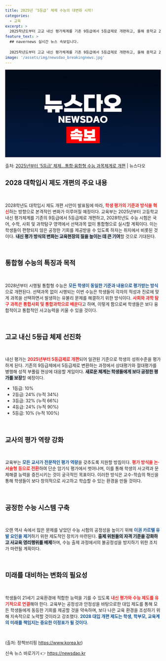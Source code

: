 ```yaml
---
title: 2025년 ‘5등급’ 체제 수능의 대변화 시작!
categories:
  - 교육
excerpt: >
  2025학년도부터 고교 내신 평가체계를 기존 9등급에서 5등급제로 개편하고, 올해 중학교 2학년 학생들이 치…
feature_text: >
  ## navernews 실시간 뉴스 속보입니다.

  2025학년도부터 고교 내신 평가체계를 기존 9등급에서 5등급제로 개편하고, 올해 중학교 2학년 학생들이 치…
image: '/assets/img/newsdao_breakingnews.jpg'
---
```


![뉴스다오 속보](/assets/img/newsdao_breakingnews.jpg)

<p>출처: <a href="https://newsdao.kr/2102" rel="dofollow">2025년부터 ‘5등급’ 체제…통합·융합형 수능 과목체계로 개편</a> | 뉴스다오</p>

<h2 data-ke-size="size26">2028 대학입시 제도 개편의 주요 내용</h2>

<p data-ke-size="size16">&nbsp;</p> 

2028학년도 대학입시 제도 개편 시안이 발표됨에 따라, <b><span style="color: #ee2323;">학생 평가의 기준과 방식을 혁신</span></b>하는 방향으로 본격적인 변화가 이루어질 예정이다. 교육부는 2025년부터 고등학교 내신 평가체계를 기존의 9등급에서 5등급제로 개편하고, 2028학년도 수능 시험은 국어, 수학, 사회 및 과학탐구 영역에서 선택과목 없이 통합형으로 실시할 계획이다. 이는 학생들이 편향되지 않은 공정한 기회를 제공받을 수 있도록 하자는 취지에서 비롯된 것이다. <b><span style="background-color: #21538527;">내신 평가 방식의 변화는 교육현장의 질을 높이는 데 큰 기여</span></b>할 것으로 기대된다.

<p data-ke-size="size16">&nbsp;</p> 

<h2 data-ke-size="size26">통합형 수능의 특징과 목적</h2>

<p data-ke-size="size16">&nbsp;</p> 

2028년부터 시행될 통합형 수능은 <b><span style="color: #1a5490;">모든 학생이 동일한 기준과 내용으로 평가받는 방식</span></b>으로 개편된다. 선택과목 없이 시행되는 이번 수능은 학생들이 각자의 적성과 진로에 맞게 과목을 선택하면서 발생하는 유불리 문제를 해결하기 위한 방식이다. <b><span style="color: #ee2323;">사회와 과학 탐구 과목은 통합사회 및 통합과학으로 배운다</span></b>고 하며, 이렇게 함으로써 학생들은 보다 융합적이고 통합적인 사고능력을 키울 수 있을 것이다.

<p data-ke-size="size16">&nbsp;</p> 

<h2 data-ke-size="size26">고교 내신 5등급 체제 선진화</h2>

<p data-ke-size="size16">&nbsp;</p> 

내신 평가는 <b><span style="color: #ee2323;">2025년부터 5등급제로 개편</span></b>되어 일관된 기준으로 학생의 성취수준을 평가하게 된다. 기존의 9등급제에서 5등급제로 변환하는 과정에서 상대평가와 절대평가를 병행해 성적 부풀림 현상에 대응할 게임이다. <b><span style="background-color: #21538527;">새로운 체계는 학생들에게 보다 공정한 평가를 보장</span></b>할 예정이다. 

<ul>
<li>1등급: 10%</li>
<li>2등급: 24% (누적 34%)</li>
<li>3등급: 32% (누적 66%)</li>
<li>4등급: 24% (누적 90%)</li>
<li>5등급: 10% (누적 100%)</li>
</ul>

<p data-ke-size="size16">&nbsp;</p> 

<h2 data-ke-size="size26">교사의 평가 역량 강화</h2>

<p data-ke-size="size16">&nbsp;</p> 

교육부는 <b><span style="color: #1a5490;">모든 교사가 전문적인 평가 역량</span></b>을 갖추도록 지원할 방침이다. <b><span style="color: #ee2323;">평가 방식을 논·서술형 등으로 전환</span></b>하여 단순 암기식 평가에서 벗어나며, 이를 통해 학생의 사고력과 문제해결 능력을 증진시키는 것이 궁극적인 목표이다. 이러한 방식은 교수-학습의 혁신을 통해 학생들이 보다 창의적으로 사고하고 학습할 수 있는 환경을 만들 것이다.

<p data-ke-size="size16">&nbsp;</p> 

<h2 data-ke-size="size26">공정한 수능 시스템 구축</h2>

<p data-ke-size="size16">&nbsp;</p> 

오랜 역사 속에서 많은 문제를 낳았던 수능 시험의 공정성을 높이기 위해 <b><span style="color: #1a5490;">이권 카르텔 유발 요인을 제거</span></b>하기 위한 제도적인 장치가 마련된다. <b><span style="background-color: #21538527;">출제 위원들의 자격 기준을 강화하고 사교육 영리행위를 배제</span></b>하며, 수능 출제 과정에서의 불공정성을 방지하기 위한 조치가 마련될 계획이다.

<p data-ke-size="size16">&nbsp;</p> 

<h2 data-ke-size="size26">미래를 대비하는 변화의 필요성</h2>

<p data-ke-size="size16">&nbsp;</p> 

학생들이 21세기 교육환경에 적합한 능력을 기를 수 있도록 <b><span style="color: #ee2323;">내신 평가와 수능 제도를 유기적으로 연결</span></b>해야 한다. 교육부는 공정성과 안정성을 바탕으로한 대입 제도를 통해 모든 학생들에게 동등한 기회를 제공할 것을 약속하며, 보다 나은 교육 환경을 조성하기 위해 지속적으로 노력할 것이라고 강조했다. <b><span style="color: #1a5490;">2028 대입 개편 제도는 학생, 학부모, 교육계의 미래를 책임지는 중요한 이정표가 될 것이다</span></b>.

<p data-ke-size="size16">&nbsp;</p> 

(출처: 정책브리핑 https://www.korea.kr) 

신속 뉴스 바로가기 👉 <a href="https://newsdao.kr" rel="dofollow">https://newsdao.kr</a>


